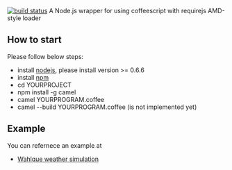 [![build status](https://secure.travis-ci.org/mountain/camel.png)](http://travis-ci.org/mountain/camel)
A Node.js wrapper for using coffeescript with requirejs AMD-style loader

## How to start

Please follow below steps:

 * install [nodejs](http://nodejs.org), please install version >= 0.6.6
 * install [npm](http://npmjs.org)
 * cd YOURPROJECT
 * npm install -g camel
 * camel YOURPROGRAM.coffee
 * camel --build YOURPROGRAM.coffee (is not implemented yet)

## Example

You can refernece an example at

  * [Wahlque weather simulation](https://github.com/Wahlque/weather)

